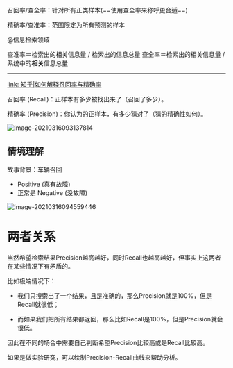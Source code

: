召回率/查全率：针对所有正类样本(==使用查全率来称呼更合适==)

精确率/查准率：范围限定为所有预测的样本





@信息检索领域

查准率＝检索出的相关信息量 / 检索出的信息总量
查全率＝检索出的相关信息量 / 系统中的**相关**信息总量

---

[link: 知乎|如何解释召回率与精确率](https://www.zhihu.com/question/19645541)

召回率 (Recall)：正样本有多少被找出来了（召回了多少）。

精确率 (Precision)：你认为的正样本，有多少猜对了（猜的精确性如何）。

![image-20210316093137814](https://cdn.jsdelivr.net/gh/DaiDuncan/PicUploader/img/20210316093138.png)

## 情境理解

故事背景：车辆召回

- Positive (真有故障)
- 正常是 Negative (没故障)

![image-20210316094559446](https://cdn.jsdelivr.net/gh/DaiDuncan/PicUploader/img/20210316094559.png)





# 两者关系

当然希望检索结果Precision越高越好，同时Recall也越高越好，但事实上这两者在某些情况下有矛盾的。

比如极端情况下：

- 我们只搜索出了一个结果，且是准确的，那么Precision就是100%，但是Recall就很低；

- 而如果我们把所有结果都返回，那么比如Recall是100%，但是Precision就会很低。

因此在不同的场合中需要自己判断希望Precision比较高或是Recall比较高。

如果是做实验研究，可以绘制Precision-Recall曲线来帮助分析。

